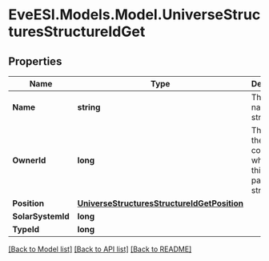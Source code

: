 # EveESI.Models.Model.UniverseStructuresStructureIdGet

## Properties

Name | Type | Description | Notes
------------ | ------------- | ------------- | -------------
**Name** | **string** | The full name of the structure | 
**OwnerId** | **long** | The ID of the corporation who owns this particular structure | 
**Position** | [**UniverseStructuresStructureIdGetPosition**](UniverseStructuresStructureIdGetPosition.md) |  | [optional] 
**SolarSystemId** | **long** |  | 
**TypeId** | **long** |  | [optional] 

[[Back to Model list]](../README.md#documentation-for-models) [[Back to API list]](../README.md#documentation-for-api-endpoints) [[Back to README]](../README.md)

